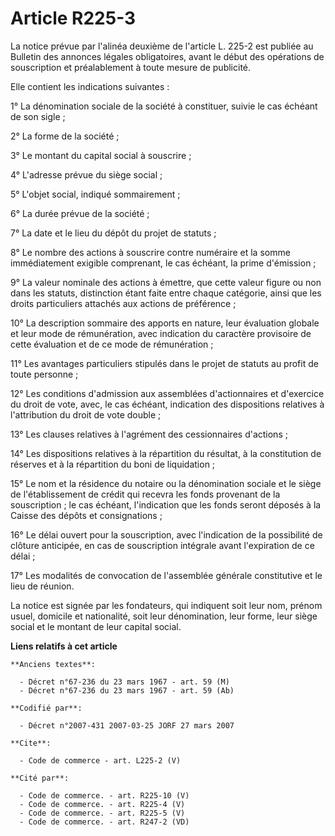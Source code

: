 # Article R225-3

La notice prévue par l'alinéa deuxième de l'article L. 225-2 est publiée au Bulletin des annonces légales obligatoires, avant
le début des opérations de souscription et préalablement à toute mesure de publicité. 

Elle contient les indications suivantes : 

1° La dénomination sociale de la société à constituer, suivie le cas échéant de son sigle ; 

2° La forme de la société ; 

3° Le montant du capital social à souscrire ; 

4° L'adresse prévue du siège social ; 

5° L'objet social, indiqué sommairement ; 

6° La durée prévue de la société ; 

7° La date et le lieu du dépôt du projet de statuts ; 

8° Le nombre des actions à souscrire contre numéraire et la somme immédiatement exigible comprenant, le cas échéant, la prime
d'émission ; 

9° La valeur nominale des actions à émettre, que cette valeur figure ou non dans les statuts, distinction étant faite entre
chaque catégorie, ainsi que les droits particuliers attachés aux actions de préférence ; 

10° La description sommaire des apports en nature, leur évaluation globale et leur mode de rémunération, avec indication du
caractère provisoire de cette évaluation et de ce mode de rémunération ; 

11° Les avantages particuliers stipulés dans le projet de statuts au profit de toute personne ; 

12° Les conditions d'admission aux assemblées d'actionnaires et d'exercice du droit de vote, avec, le cas échéant, indication
des dispositions relatives à l'attribution du droit de vote double ; 

13° Les clauses relatives à l'agrément des cessionnaires d'actions ; 

14° Les dispositions relatives à la répartition du résultat, à la constitution de réserves et à la répartition du boni de
liquidation ; 

15° Le nom et la résidence du notaire ou la dénomination sociale et le siège de l'établissement de crédit qui recevra les
fonds provenant de la souscription ; le cas échéant, l'indication que les fonds seront déposés à la Caisse des dépôts et
consignations ; 

16° Le délai ouvert pour la souscription, avec l'indication de la possibilité de clôture anticipée, en cas de souscription
intégrale avant l'expiration de ce délai ; 

17° Les modalités de convocation de l'assemblée générale constitutive et le lieu de réunion. 

La notice est signée par les fondateurs, qui indiquent soit leur nom, prénom usuel, domicile et nationalité, soit leur
dénomination, leur forme, leur siège social et le montant de leur capital social.

**Liens relatifs à cet article**

	**Anciens textes**:

	  - Décret n°67-236 du 23 mars 1967 - art. 59 (M)
	  - Décret n°67-236 du 23 mars 1967 - art. 59 (Ab)

	**Codifié par**:

	  - Décret n°2007-431 2007-03-25 JORF 27 mars 2007

	**Cite**:

	  - Code de commerce - art. L225-2 (V)

	**Cité par**:

	  - Code de commerce. - art. R225-10 (V)
	  - Code de commerce. - art. R225-4 (V)
	  - Code de commerce. - art. R225-5 (V)
	  - Code de commerce. - art. R247-2 (VD)
